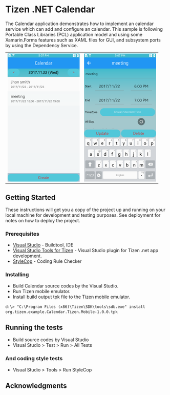 # Tizen .NET Calendar

The Calendar application demonstrates how to implement an calendar service which can add and configure an calendar.
This sample is following Portable Class Libraries (PCL) application model and using some Xamarin.Forms features such as XAML files for GUI, and subsystem ports by using the Dependency Service.

<table>
<tr>
<td><center><img src='cal1.png' height=400></center></td>
<td><center><img src='cal2.png' height=400></center></td>
</tr>
</table>

## Getting Started

These instructions will get you a copy of the project up and running on your local machine for development and testing purposes. See deployment for notes on how to deploy the project.

### Prerequisites

* [Visual Studio](https://www.visualstudio.com/) - Buildtool, IDE
* [Visual Studio Tools for Tizen](https://developer.tizen.org/development/tizen-.net-preview/visual-studio-tools-tizen) - Visual Studio plugin for Tizen .net app development.
* [StyleCop](https://github.com/StyleCop/StyleCop) - Coding Rule Checker

### Installing

* Build Calendar source codes by the Visual Studio.
* Run Tizen mobile emulator.
* Install build output tpk file to the Tizen mobile emulator.

```
d:\> "C:\Program Files (x86)\Tizen\SDK\tools\sdb.exe" install org.tizen.example.Calendar.Tizen.Mobile-1.0.0.tpk
```

## Running the tests

* Build source codes by Visual Studio
* Visual Studio > Test > Run > All Tests

### And coding style tests

* Visual Studio > Tools > Run StyleCop

## Acknowledgments
